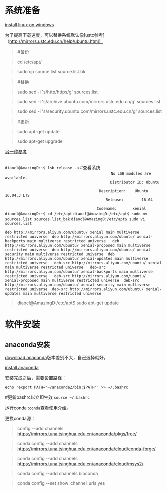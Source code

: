 
# 系统准备
[install linux on windows](https://msdn.microsoft.com/en-us/commandline/wsl/install_guide)

为了提高下载速度，可以替换系统默认像[ustc参考]（http://mirrors.ustc.edu.cn/help/ubuntu.html）
>#备份

>cd /etc/apt/

>sudo cp source.list source.list.bk

>#替换

>sudo sed -i 's/http/https/g' sources.list

>sudo sed -i 's/archive.ubuntu.com/mirrors.ustc.edu.cn/g' sources.list

>sudo sed -i 's/security.ubuntu.com/mirrors.ustc.edu.cn/g' sources.list

>#更新

>sudo apt-get update

>sudo apt-get upgrade

[另一种参考](http://www.gutils.com/2016/07/28/linux/ubuntu-ali-source/)

                                                                                                                                 `diaocl@AmazingD:~$ lsb_release -a` #查看系统
                                                                                                                                         `No LSB modules are available.                                                                                                           Distributor ID: Ubuntu                                                                                                                   Description:    Ubuntu 16.04.3 LTS                                                                                                        Release:        16.04                                                                                                                    Codename:       xenial`  
                                                                                                                                         `diaocl@AmazingD:~$ cd /etc/apt` 
                                                                                                                                         `diaocl@AmazingD:/etc/apt$ sudo mv sources.list sources.list_bak`                                                                                                                                                                                      `diaocl@AmazingD:/etc/apt$ sudo vi sources.list`

`deb http://mirrors.aliyun.com/ubuntu/ xenial main multiverse restricted universe 
deb http://mirrors.aliyun.com/ubuntu/ xenial-backports main multiverse restricted universe  
deb http://mirrors.aliyun.com/ubuntu/ xenial-proposed main multiverse restricted universe 
deb http://mirrors.aliyun.com/ubuntu/ xenial-security main multiverse restricted universe 
deb http://mirrors.aliyun.com/ubuntu/ xenial-updates main multiverse restricted universe  
deb-src http://mirrors.aliyun.com/ubuntu/ xenial main multiverse restricted universe  
deb-src http://mirrors.aliyun.com/ubuntu/ xenial-backports main multiverse restricted universe  
deb-src http://mirrors.aliyun.com/ubuntu/ xenial-proposed main multiverse restricted universe 
deb-src http://mirrors.aliyun.com/ubuntu/ xenial-security main multiverse restricted universe 
deb-src http://mirrors.aliyun.com/ubuntu/ xenial-updates main multiverse restricted universe  `                                                                                          

>diaocl@AmazingD:/etc/apt$ sudo apt-get update 

# 软件安装
## anaconda安装
[download anaconda](https://www.anaconda.com/download/#linux)版本差别不大，自己选择就好。

[install anaconda](https://docs.anaconda.com/anaconda/install/linux)

安装完成之后，需要设置路径：

`echo 'export PATH="~/anaconda2/bin:$PATH"' >> ~/.bashrc`

#更新bashrc以立即生效
`source ~/.bashrc`

运行conda :`conda`查看使用介绍。

更换conda源：
>config --add channels https://mirrors.tuna.tsinghua.edu.cn/anaconda/pkgs/free/

>conda config --add channels https://mirrors.tuna.tsinghua.edu.cn/anaconda/cloud/conda-forge/

>conda config --add channels https://mirrors.tuna.tsinghua.edu.cn/anaconda/cloud/msys2/

>conda config --add channels bioconda

>conda config --set show_channel_urls yes

